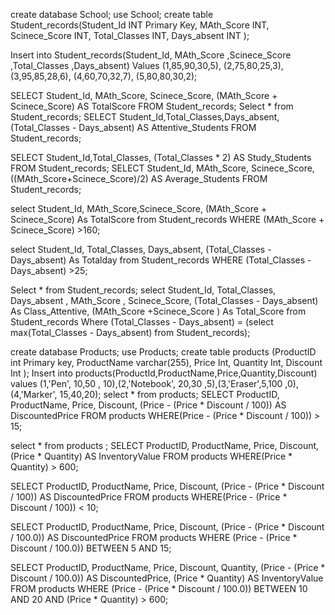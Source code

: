 <!-- -- -- Calculate the total score for each student by adding the MathScore and ScienceScore. -->
create  database School;
use School;
create table Student_records(Student_Id INT Primary Key,
MAth_Score INT,
Scinece_Score INT,
Total_Classes INT,
Days_absent INT
);
<!-- -- Calculate the number of classes each student actually attended. -->

Insert into Student_records(Student_Id,
MAth_Score
,Scinece_Score
,Total_Classes
,Days_absent) 
Values 
(1,85,90,30,5),
(2,75,80,25,3),
(3,95,85,28,6),
(4,60,70,32,7),
(5,80,80,30,2);

<!-- -- Find the total study hours for each student, assuming each class equals 2 study hours. -->

SELECT Student_Id, MAth_Score, Scinece_Score, 
       (MAth_Score + Scinece_Score) AS TotalScore
FROM Student_records;
Select * from  Student_records;
SELECT Student_Id,Total_Classes,Days_absent, 
       (Total_Classes - Days_absent) AS Attentive_Students
FROM Student_records;
<!-- -- Calculate the average score for each student (MathScore + ScienceScore) / 2.
 -->
SELECT Student_Id,Total_Classes, 
       (Total_Classes * 2) AS Study_Students
FROM Student_records;
SELECT Student_Id, MAth_Score, Scinece_Score, 
       ((MAth_Score+Scinece_Score)/2) AS Average_Students
FROM Student_records; 

<!-- -- Retrieve the total score of each student where the combined score is greater than 160. -->

select Student_Id, MAth_Score,Scinece_Score,
       (MAth_Score + Scinece_Score) As TotalScore
from Student_records
WHERE (MAth_Score + Scinece_Score) >160;

<!---- Find students who attended more than 25 classes.
  -->
select Student_Id, Total_Classes, Days_absent,
       (Total_Classes - Days_absent) As Totalday
from Student_records
WHERE (Total_Classes - Days_absent) >25;
 <!-- Hard_level_quesitons -->
Select * from Student_records;
select Student_Id, Total_Classes, Days_absent , MAth_Score , Scinece_Score,
   (Total_Classes - Days_absent) As Class_Attentive,
   (MAth_Score +Scinece_Score ) As Total_Score
from Student_records
Where  (Total_Classes - Days_absent) = (select max(Total_Classes - Days_absent) from Student_records);
<!-- -- Medium level Questions--      -->
create database Products;
use Products;
create table products (ProductID int Primary key, 
ProductName varchar(255), 
Price Int,
Quantity Int,
Discount Int
);
Insert into products(ProductId,ProductName,Price,Quantity,Discount) 
values (1,'Pen', 10,50 , 10),(2,'Notebook', 20,30 ,5),(3,'Eraser',5,100 ,0),(4,'Marker', 15,40,20);
select * from products;
SELECT 
    ProductID, 
    ProductName, 
    Price, 
    Discount, 
    (Price - (Price * Discount / 100)) AS DiscountedPrice
FROM products
WHERE(Price - (Price * Discount / 100)) > 15;
<!-- -- --Find products with total inventory value (Price × Quantity) greater than 600. -->
select * from products ;
SELECT 
    ProductID, 
    ProductName, 
    Price, 
    Discount, 
    (Price * Quantity) AS InventoryValue
FROM products
WHERE(Price * Quantity) > 600;

<!-- --  Retrieve products where the price after discount is less than 10. -->
SELECT 
    ProductID, 
    ProductName, 
    Price, 
    Discount, 
    (Price - (Price * Discount / 100)) AS DiscountedPrice
FROM products
WHERE(Price - (Price * Discount / 100)) < 10;
<!-- -- --Find products where the price after discount is between 5 and 15. -->
 
SELECT 
    ProductID, 
    ProductName, 
    Price, 
    Discount, 
    (Price - (Price * Discount / 100.0)) AS DiscountedPrice
FROM products
WHERE (Price - (Price * Discount / 100.0)) BETWEEN 5 AND 15;
<!-- -- Hard LevelQ2: Find products where the price after discount is greater than 10 but less than 20, and the total inventory value (Price × Quantity) exceeds 600. -->
SELECT 
    ProductID, 
    ProductName, 
    Price, 
    Discount, 
    Quantity, 
    (Price - (Price * Discount / 100.0)) AS DiscountedPrice, 
    (Price * Quantity) AS InventoryValue
FROM products
WHERE 
    (Price - (Price * Discount / 100.0)) BETWEEN 10 AND 20
    AND (Price * Quantity) > 600;
